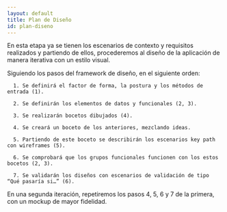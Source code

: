 ```yaml
---
layout: default
title: Plan de Diseño
id: plan-diseno
---
```


En esta etapa ya se tienen los escenarios de contexto y requisitos realizados y partiendo de ellos, procederemos al diseño de la aplicación de manera iterativa con un estilo visual. 

Siguiendo los pasos del framework de diseño, en el siguiente orden:

	  1. Se definirá el factor de forma, la postura y los métodos de entrada (1).

	  2. Se definirán los elementos de datos y funcionales (2, 3).

	  3. Se realizarán bocetos dibujados (4).

	  4. Se creará un boceto de los anteriores, mezclando ideas.

	  5. Partiendo de este boceto se describirán los escenarios key path con wireframes (5).

	  6. Se comprobará que los grupos funcionales funcionen con los estos bocetos (2, 3).

	  7. Se validarán los diseños con escenarios de validación de tipo “Qué pasaría si…” (6). 

En una segunda iteración, repetiremos los pasos 4, 5, 6 y 7 de la primera, con un mockup de mayor fidelidad. 
